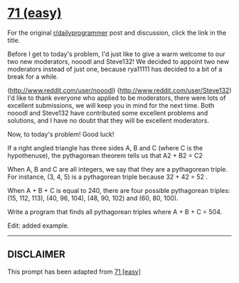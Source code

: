 # [71 (easy)](https://www.reddit.com/r/dailyprogrammer/comments/vx3bk/722012_challenge_71_easy/)

For the original [r/dailyprogrammer](https://www.reddit.com/r/dailyprogrammer/) post and discussion, click the link in the title.

Before I get to today's problem, I'd just like to give a warm welcome to our two new moderators, nooodl and Steve132! We decided to appoint two new moderators instead of just one, because rya11111 has decided to a bit of a break for a while.

(http://www.reddit.com/user/nooodl)
(http://www.reddit.com/user/Steve132)
I'd like to thank everyone who applied to be moderators, there were lots of excellent submissions, we will keep you in mind for the next time. Both nooodl and Steve132 have contributed some excellent problems and solutions, and I have no doubt that they will be excellent moderators. 

Now, to today's problem! Good luck!

If a right angled triangle has three sides A, B and C (where C is the hypothenuse), the pythagorean theorem tells us that A2 + B2 = C2

When A, B and C are all integers, we say that they are a pythagorean triple. For instance, (3, 4, 5) is a pythagorean triple because 32 + 42 = 52 .

When A + B + C is equal to 240, there are four possible pythagorean triples: (15, 112, 113), (40, 96, 104), (48, 90, 102) and (60, 80, 100).

Write a program that finds all pythagorean triples where A + B + C = 504. 

Edit: added example. 


----
## **DISCLAIMER**
This prompt has been adapted from [71 [easy]](https://www.reddit.com/r/dailyprogrammer/comments/vx3bk/722012_challenge_71_easy/
)
